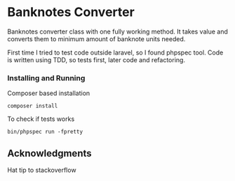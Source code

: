 # Banknotes Converter

Banknotes converter class with one fully working method. It takes value and converts them to minimum amount of banknote units needed.

First time I tried to test code outside laravel, so I found phpspec tool. 
Code is written using TDD, so tests first, later code and refactoring.


### Installing and Running

Composer based installation

```
composer install
```

To check if tests works

```
bin/phpspec run -fpretty
```

## Acknowledgments

Hat tip to stackoverflow
